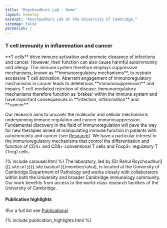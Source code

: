 ```yaml
---
title: "Roychoudhuri Lab - Home"
layout: homelay
excerpt: "Roychoudhuri Lab at the University of Cambridge."
sitemap: false
permalink: /
---
```


<h3 style="margin-top:22px">T cell immunity in inflammation and cancer</h3> 
**T cells** drive immune activation and promote clearance of infections and cancer. However, their function can also cause harmful autoimmunity and allergy. The immune system therefore employs suppressive mechanisms, known as **immunoregulatory mechanisms**, to restrain excessive T cell activation. Aberrant engagement of immunoregulatory mechanisms in cancer leads to deleterious **immunosuppression** and impairs T cell-mediated rejection of disease. Immunoregulatory mechanisms therefore function as ‘brakes’ within the immune system and have important consequences in **infection, inflammation** and **cancer**.

Our research aims to uncover the molecular and cellular mechanisms underpinning immune regulation and cancer immunosuppression. Fundamental discovery in the field of immunoregulation will pave the way for new therapies aimed at manipulating immune function in patients with autoimmunity and cancer (see [Research](research)). We have a particular interest in the immunoregulatory mechanisms that control the differentiation and function of CD4+ and CD8+ conventional T cells and Foxp3+ regulatory T (Treg) cells. 

{% include carousel.html %}
The laboratory, led by [Dr Rahul Roychoudhuri]({{ site.url }}{{ site.baseurl }}/member/rahul), is located at the University of Cambridge Department of Pathology and works closely with collaborators within both the University and broader Cambridge immunology community. Our work benefits from access to the world-class research facilities of the University of Cambridge.


#### Publication highlights
(For a full list see [Publications](publications))
<div id="gridid">
{% include publication_highlights.html %}
</div>
<p> &nbsp; </p>

